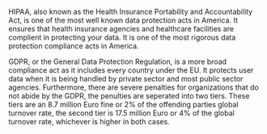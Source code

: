 HIPAA, also known as the Health Insurance Portability and Accountability Act, is one of the most well known data protection acts in America. It ensures that health insurance agencies and healthcare facilities are complient in protecting your data. It is one of the most rigorous data protection compliance acts in America.

GDPR, or the General Data Protection Regulation, is a more broad compliance act as it includes every country under the EU. It protects user data when it is being handled by private sector and most public sector agencies. Furthermore, there are severe penalties for organizations that do not abide by the GDPR, the penulties are seperated into two tiers. These tiers are an 8.7 million Euro fine or 2% of the offending parties global turnover rate, the second tier is 17.5 million Euro or 4% of the global turnover rate, whichever is higher in both cases.
